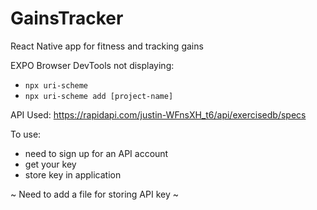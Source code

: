 # GainsTracker

React Native app for fitness and tracking gains

EXPO Browser DevTools not displaying:

- `npx uri-scheme`
- `npx uri-scheme add [project-name]`

API Used: https://rapidapi.com/justin-WFnsXH_t6/api/exercisedb/specs

To use:

- need to sign up for an API account
- get your key
- store key in application

~ Need to add a file for storing API key ~
